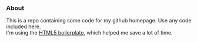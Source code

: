 ### About  

This is a repo containing some code for my github homepage. Use any code included here.  
I'm using the [HTML5 boilerplate](http://html5boilerplate.com/), which helped me save a lot of time.